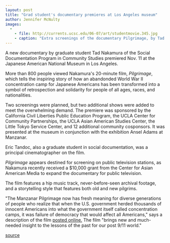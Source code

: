 ```yaml
---
layout: post
title: "Grad student's documentary premieres at Los Angeles museum"
author: Jennifer McNulty
images:
  -
    - file: http://currents.ucsc.edu/06-07/art/studentmovie.345.jpg
    - caption: "Extra screenings of the documentary Pilgrimage, by Tad Nakamura, were scheduled to meet the demand. (View film trailer)"
---
```


A new documentary by graduate student Tad Nakamura of the Social Documentation Program in Community Studies premiered Nov. 11 at the Japanese American National Museum in Los Angeles.

More than 800 people viewed Nakamura's 20-minute film, _Pilgrimage_, which tells the inspiring story of how an abandonded World War II concentration camp for Japanese Americans has been transformed into a symbol of retrospection and solidarity for people of all ages, races, and nationalities.

Two screenings were planned, but two additional shows were added to meet the overwhelming demand. The premiere was sponsored by the California Civil Liberties Public Education Program, the UCLA Center for Community Partnerships, the UCLA Asian American Studies Center, the Little Tokyo Service Center, and 12 additional community cosponsors. It was presented at the museum in conjunction with the exhibition Ansel Adams at Manzanar.

Eric Tandoc, also a graduate student in social documentation, was a principal cinematographer on the film.

_Pilgrimage_ appears destined for screening on public television stations, as Nakamura recently received a $10,000 grant from the Center for Asian American Media to expand the documentary for public television.

The film features a hip music track, never-before-seen archival footage, and a storytelling style that features both old and new pilgrims.

"The Manzanar Pilgrimage now has fresh meaning for diverse generations of people who realize that when the U.S. government herded thousands of innocent Americans into what the government itself called concentration camps, it was failure of democracy that would affect all Americans," says a description of the film [posted online.][1] The film "brings new and much-needed insight to the lessons of the past for our post 9/11 world."  

[1]: http://www.myspace.com/pilgrimagethemovie

[source](http://www1.ucsc.edu/currents/06-07/11-27/film.asp "Permalink to film")
